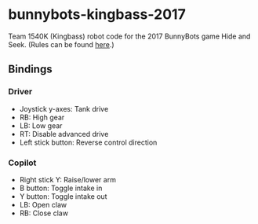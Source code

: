 # bunnybots-kingbass-2017
Team 1540K (Kingbass) robot code for the 2017 BunnyBots game Hide and Seek. (Rules can be found [here](http://team1540.org/bunnybots/).)

## Bindings
### Driver
* Joystick y-axes: Tank drive
* RB: High gear
* LB: Low gear
* RT: Disable advanced drive
* Left stick button: Reverse control direction

### Copilot
* Right stick Y: Raise/lower arm
* B button: Toggle intake in
* Y button: Toggle intake out
* LB: Open claw
* RB: Close claw
